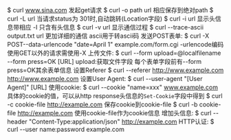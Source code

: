 $ curl www.sina.com  发起get请求
$ curl -o path url  相应保存到绝对path
$ curl -L url  当请求status为 301时,自动跳转(Location字段)
$ curl -i url 显示头信息带相应  -I 只含有头信息
$ curl -v url 显示通信过程
$ curl --trace-ascii output.txt url 更加详细的通信  ascii用于转ascii码
发送POST表单:
$ curl -X POST--data-urlencode "date=April 1" example.com/form.cgi  -urlencode编码  使用GET以外的请求需使用-X
上传文件:
$ curl --form upload=@localfilename --form press=OK [URL]  upload:获取文件字段 每个表单字段前有--form  press=OK其余表单信息
设置Referer
$ curl --referer http://www.example.com http://www.example.com
设置User Agent:
$ curl --user-agent "[User Agent]" [URL]
使用cookie:
$ curl --cookie "name=xxx" www.example.com  具体的cookie的值，可以从http response头信息的`Set-Cookie`字段中得到
$ curl -c cookie-file http://example.com  保存cookie到cookie-file
$ curl -b cookie-file http://example.com 使用cookie-file作为cookie信息
增加头信息:
$ curl --header "Content-Type:application/json" http://example.com
HTTP认证:
$ curl --user name:password example.com